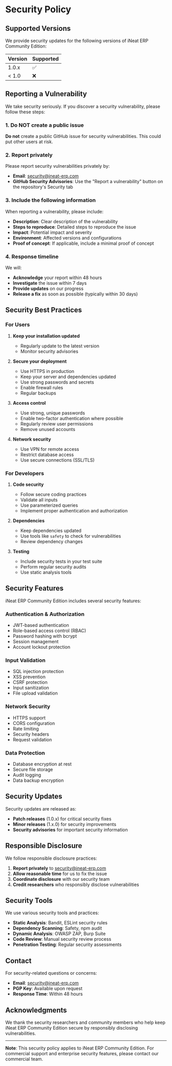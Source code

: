# Security Policy

## Supported Versions

We provide security updates for the following versions of iNeat ERP Community Edition:

| Version | Supported          |
| ------- | ------------------ |
| 1.0.x   | :white_check_mark: |
| < 1.0   | :x:                |

## Reporting a Vulnerability

We take security seriously. If you discover a security vulnerability, please follow these steps:

### 1. Do NOT create a public issue

**Do not** create a public GitHub issue for security vulnerabilities. This could put other users at risk.

### 2. Report privately

Please report security vulnerabilities privately by:

- **Email**: security@ineat-erp.com
- **GitHub Security Advisories**: Use the "Report a vulnerability" button on the repository's Security tab

### 3. Include the following information

When reporting a vulnerability, please include:

- **Description**: Clear description of the vulnerability
- **Steps to reproduce**: Detailed steps to reproduce the issue
- **Impact**: Potential impact and severity
- **Environment**: Affected versions and configurations
- **Proof of concept**: If applicable, include a minimal proof of concept

### 4. Response timeline

We will:

- **Acknowledge** your report within 48 hours
- **Investigate** the issue within 7 days
- **Provide updates** on our progress
- **Release a fix** as soon as possible (typically within 30 days)

## Security Best Practices

### For Users

1. **Keep your installation updated**
   - Regularly update to the latest version
   - Monitor security advisories

2. **Secure your deployment**
   - Use HTTPS in production
   - Keep your server and dependencies updated
   - Use strong passwords and secrets
   - Enable firewall rules
   - Regular backups

3. **Access control**
   - Use strong, unique passwords
   - Enable two-factor authentication where possible
   - Regularly review user permissions
   - Remove unused accounts

4. **Network security**
   - Use VPN for remote access
   - Restrict database access
   - Use secure connections (SSL/TLS)

### For Developers

1. **Code security**
   - Follow secure coding practices
   - Validate all inputs
   - Use parameterized queries
   - Implement proper authentication and authorization

2. **Dependencies**
   - Keep dependencies updated
   - Use tools like `safety` to check for vulnerabilities
   - Review dependency changes

3. **Testing**
   - Include security tests in your test suite
   - Perform regular security audits
   - Use static analysis tools

## Security Features

iNeat ERP Community Edition includes several security features:

### Authentication & Authorization

- JWT-based authentication
- Role-based access control (RBAC)
- Password hashing with bcrypt
- Session management
- Account lockout protection

### Input Validation

- SQL injection protection
- XSS prevention
- CSRF protection
- Input sanitization
- File upload validation

### Network Security

- HTTPS support
- CORS configuration
- Rate limiting
- Security headers
- Request validation

### Data Protection

- Database encryption at rest
- Secure file storage
- Audit logging
- Data backup encryption

## Security Updates

Security updates are released as:

- **Patch releases** (1.0.x) for critical security fixes
- **Minor releases** (1.x.0) for security improvements
- **Security advisories** for important security information

## Responsible Disclosure

We follow responsible disclosure practices:

1. **Report privately** to security@ineat-erp.com
2. **Allow reasonable time** for us to fix the issue
3. **Coordinate disclosure** with our security team
4. **Credit researchers** who responsibly disclose vulnerabilities

## Security Tools

We use various security tools and practices:

- **Static Analysis**: Bandit, ESLint security rules
- **Dependency Scanning**: Safety, npm audit
- **Dynamic Analysis**: OWASP ZAP, Burp Suite
- **Code Review**: Manual security review process
- **Penetration Testing**: Regular security assessments

## Contact

For security-related questions or concerns:

- **Email**: security@ineat-erp.com
- **PGP Key**: Available upon request
- **Response Time**: Within 48 hours

## Acknowledgments

We thank the security researchers and community members who help keep iNeat ERP Community Edition secure by responsibly disclosing vulnerabilities.

---

**Note**: This security policy applies to iNeat ERP Community Edition. For commercial support and enterprise security features, please contact our commercial team.
